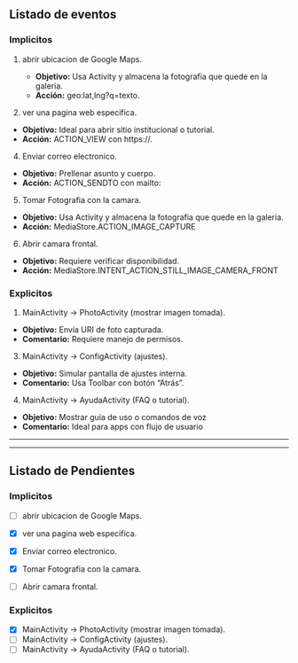 ## Listado de eventos

### Implicitos
1. abrir ubicacion de Google Maps.
    - **Objetivo:** Usa Activity y almacena la fotografia que quede en la galeria.
    - **Acción:** geo:lat,lng?q=texto.

3. ver una pagina web especifica.
  - **Objetivo:** Ideal para abrir sitio institucional o tutorial.
  - **Acción:** ACTION_VIEW con https://.
    
4. Enviar correo electronico.
  - **Objetivo:** Prellenar asunto y cuerpo.
  - **Acción:** ACTION_SENDTO con mailto:
    
5. Tomar Fotografia con la camara.
  - **Objetivo:** Usa Activity y almacena la fotografia que quede en la galeria.
  - **Acción:** MediaStore.ACTION_IMAGE_CAPTURE
    
6. Abrir camara frontal.
  - **Objetivo:** Requiere verificar disponibilidad.
  - **Acción:** MediaStore.INTENT_ACTION_STILL_IMAGE_CAMERA_FRONT


### Explicitos
1. MainActivity → PhotoActivity (mostrar imagen tomada).
  - **Objetivo:** Envía URI de foto capturada.
  - **Comentario:** Requiere manejo de permisos.
    
3. MainActivity → ConfigActivity (ajustes).
  - **Objetivo:** Simular pantalla de ajustes interna.
  - **Comentario:** Usa Toolbar con botón “Atrás”.
    
4. MainActivity → AyudaActivity (FAQ o tutorial).
  - **Objetivo:** Mostrar guía de uso o comandos de voz
  - **Comentario:** Ideal para apps con flujo de usuario

---
---

## Listado de Pendientes

### Implicitos
- [ ] abrir ubicacion de Google Maps.
- [X] ver una pagina web especifica.
- [X] Enviar correo electronico.
- [X] Tomar Fotografia con la camara.
- [ ] Abrir camara frontal.


### Explicitos
- [X] MainActivity → PhotoActivity (mostrar imagen tomada).
- [ ] MainActivity → ConfigActivity (ajustes).
- [ ] MainActivity → AyudaActivity (FAQ o tutorial).
